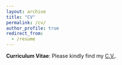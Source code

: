 ```yaml
---
layout: archive
title: "CV"
permalink: /cv/
author_profile: true
redirect_from:
  - /resume
---
```


**Curriculum Vitae**: Please kindly find my [C.V.](http://zhao-tong.com/files/cv_zhao_tong.pdf).
